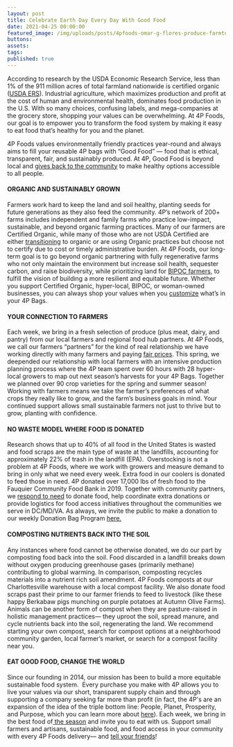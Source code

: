 ```yaml
---
layout: post
title: Celebrate Earth Day Every Day With Good Food
date: 2021-04-25 00:00:00
featured_image: /img/uploads/posts/4pfoods-omar-g-flores-produce-farmtour.jpg
buttons:
assets:
tags:
published: true
---
```

<div class="editable"><p>According to research by the USDA Economic Research Service, less than 1% of the 911 million acres of total farmland nationwide is certified organic (<a href="https://www.ers.usda.gov/data-products/organic-production/">USDA ERS</a>). Industrial agriculture, which maximizes production and profit at the cost of human and environmental health, dominates food production in the U.S. With so many choices, confusing labels, and mega-companies at the grocery store, shopping your values can be overwhelming. At 4P Foods, our goal is to empower you to transform the food system by making it easy to eat food that&rsquo;s healthy for you and the planet.</p><p>4P Foods values environmentally friendly practices year-round and always aims to fill your reusable 4P bags with &ldquo;Good Food&rdquo; &mdash; food that is ethical, transparent, fair, and sustainably produced. At 4P, Good Food is beyond local and <a href="https://4pfoods.com/posts/2020-year-in-review/">gives back to the community</a> to make healthy options accessible to all people.</p><h4><strong>ORGANIC AND SUSTAINABLY GROWN</strong></h4><p>Farmers work hard to keep the land and soil healthy, planting seeds for future generations as they also feed the community. 4P&rsquo;s network of 200+ farms includes independent and family farms who practice low-impact, sustainable, and beyond organic farming practices. Many of our farmers are Certified Organic, while many of those who are not USDA Certified are either <a href="https://thecounter.org/kashi-certified-transitional-organic/">transitioning</a> to organic or are using Organic practices but choose not to certify due to cost or timely administrative burden. At 4P Foods, our long-term goal is to go beyond organic partnering with fully regenerative farms who not only maintain the environment but increase soil health, sequester carbon, and raise biodiversity, while prioritizing land for <a href="https://4pfoods.com/posts/building-equity-through-foodshed-capitals-black-farmer-fund/">BIPOC farmers</a>, to fulfill the vision of building a more resilient and equitable future. Whether you support Certified Organic, hyper-local, BIPOC, or woman-owned businesses, you can always shop your values when you <a href="https://4pfoods.com/how-to-shop/">customize</a> what&rsquo;s in your 4P Bags.</p><h4><strong>YOUR CONNECTION TO FARMERS</strong></h4><p>Each week, we bring in a fresh selection of produce (plus meat, dairy, and pantry) from our local farmers and regional food hub partners. At 4P Foods, we call our farmers &ldquo;partners&rdquo; for the kind of real relationship we have working directly with many farmers and paying <a href="https://4pfoods.com/posts/eating-seasonally-with-our-farmers/">fair prices</a>. This spring, we deepended our relationship with local farmers with an intensive production planning process where the 4P team spent over 60 hours with 28 hyper-local growers to map out next season&rsquo;s harvests for your 4P Bags. Together we planned over 90 crop varieties for the spring and summer season! Working with farmers means we take the farmer&rsquo;s preferences of what crops they really like to grow, and the farm&rsquo;s business goals in mind. Your continued support allows small sustainable farmers not just to thrive but to grow, planting with confidence.</p><h4><strong>NO WASTE MODEL WHERE FOOD IS DONATED</strong></h4><p>Research shows that up to 40% of all food in the United States is wasted and food scraps are the main type of waste at the landfills, accounting for approximately 22% of trash in the landfill (EPA).&nbsp; Overstocking is not a problem at 4P Foods, where we work with growers and measure demand to bring in only what we need every week. Extra food in our coolers is donated to feed those in need. 4P donated over 17,000 lbs of fresh food to the Fauquier Community Food Bank in 2019. Together with community partners, we <a href="https://4pfoods.com/posts/2020-year-in-review/">respond to need</a> to donate food, help coordinate extra donations or provide logistics for food access initiatives throughout the communities we serve in DC/MD/VA. As always, we invite the public to make a donation to our weekly Donation Bag Program <a href="https://shop.4pfoods.com/summary.php?go=products&amp;search_substring=donation">here.</a></p><h4><strong>COMPOSTING NUTRIENTS BACK INTO THE SOIL</strong></h4><p>Any instances where food cannot be otherwise donated, we do our part by composting food back into the soil. Food discarded in a landfill breaks down without oxygen producing greenhouse gases (primarily methane) contributing to global warming. In comparison, composting recycles materials into a nutrient rich soil amendment. 4P Foods composts at our Charlottesville warehouse with a local compost facility. We also donate food scraps past their prime to our farmer friends to feed to livestock (like these happy Berkabaw pigs munching on purple potatoes at Autumn Olive Farms). Animals can be another form of compost when they are pasture-raised in holistic management practices&mdash; they uproot the soil, spread manure, and cycle nutrients back into the soil, regenerating the land. We recommend starting your own compost, search for compost options at a neighborhood community garden, local farmer&rsquo;s market, or search for a compost facility near you.</p><h4><strong>EAT GOOD FOOD, CHANGE THE WORLD</strong></h4><p>Since our founding in 2014, our mission has been to build a more equitable sustainable food system.&nbsp; Every purchase you make with 4P allows you to live your values via our short, transparent supply chain and through supporting a company seeking far more than profit (in fact, the 4P's are an expansion of the idea of the triple bottom line: People, Planet, Prosperity, and Purpose, which you can learn more about <a href="https://4pfoods.com/about/">here</a>). Each week, we bring in the best food of<a href="https://4pfoods.com/posts/eating-seasonally-with-our-farmers/"> the season</a> and invite you to eat with us. Support small farmers and artisans, sustainable food, and food access in your community with every 4P Foods delivery&mdash; and <a href="https://4pfoods.com/referral-programs">tell your friends</a>!</p><p>&nbsp;</p></div>
